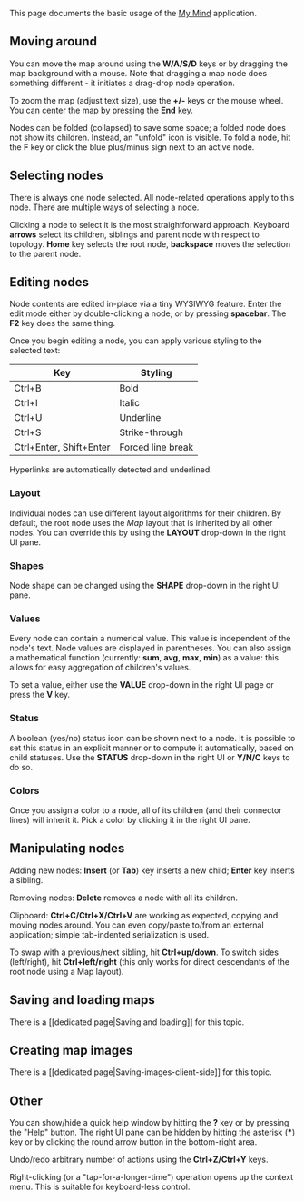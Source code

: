 This page documents the basic usage of the [My Mind](https://mercurial.top/my-mind) application.

## Moving around
You can move the map around using the **W/A/S/D** keys or by dragging the map background with a mouse. Note that dragging a map node does something different - it initiates a drag-drop node operation.

To zoom the map (adjust text size), use the **+/-** keys or the mouse wheel. You can center the map by pressing the **End** key.

Nodes can be folded (collapsed) to save some space; a folded node does not show its children. Instead, an "unfold" icon is visible. To fold a node, hit the **F** key or click the blue plus/minus sign next to an active node.

## Selecting nodes 
There is always one node selected. All node-related operations apply to this node. There are multiple ways of selecting a node.

Clicking a node to select it is the most straightforward approach. Keyboard **arrows** select its children, siblings and parent node with respect to topology. **Home** key selects the root node, **backspace** moves the selection to the parent node.

## Editing nodes
Node contents are edited in-place via a tiny WYSIWYG feature. Enter the edit mode either by double-clicking a node, or by pressing **spacebar**. The **F2** key does the same thing.

Once you begin editing a node, you can apply various styling to the selected text:

Key    | Styling
-------|--------
Ctrl+B | Bold
Ctrl+I | Italic
Ctrl+U | Underline
Ctrl+S | Strike-through
Ctrl+Enter, Shift+Enter | Forced line break

Hyperlinks are automatically detected and underlined.

### Layout
Individual nodes can use different layout algorithms for their children. By default, the root node uses the _Map_ layout that is inherited by all other nodes. You can override this by using the **LAYOUT** drop-down in the right UI pane.

### Shapes
Node shape can be changed using the **SHAPE** drop-down in the right UI pane.

### Values
Every node can contain a numerical value. This value is independent of the node's text. Node values are displayed in parentheses. You can also assign a mathematical function (currently: **sum**, **avg**, **max**, **min**) as a value: this allows for easy aggregation of children's values.

To set a value, either use the **VALUE** drop-down in the right UI page or press the **V** key.

### Status
A boolean (yes/no) status icon can be shown next to a node. It is possible to set this status in an explicit manner or to compute it automatically, based on child statuses. Use the **STATUS** drop-down in the right UI or **Y/N/C** keys to do so.


### Colors
Once you assign a color to a node, all of its children (and their connector lines) will inherit it. Pick a color by clicking it in the right UI pane.

## Manipulating nodes
Adding new nodes: **Insert** (or **Tab**) key inserts a new child; **Enter** key inserts a sibling.

Removing nodes: **Delete** removes a node with all its children.

Clipboard: **Ctrl+C/Ctrl+X/Ctrl+V** are working as expected, copying and moving nodes around. You can even copy/paste to/from an external application; simple tab-indented serialization is used.

To swap with a previous/next sibling, hit **Ctrl+up/down**. To switch sides (left/right), hit **Ctrl+left/right** (this only works for direct descendants of the root node using a Map layout).


## Saving and loading maps
There is a [[dedicated page|Saving and loading]] for this topic.

## Creating map images
There is a [[dedicated page|Saving-images-client-side]] for this topic.

## Other
You can show/hide a quick help window by hitting the **?** key or by pressing the "Help" button. The right UI pane can be hidden by hitting the asterisk (<strong>*</strong>) key or by clicking the round arrow button in the bottom-right area.

Undo/redo arbitrary number of actions using the **Ctrl+Z/Ctrl+Y** keys.

Right-clicking (or a "tap-for-a-longer-time") operation opens up the context menu. This is suitable for keyboard-less control.
